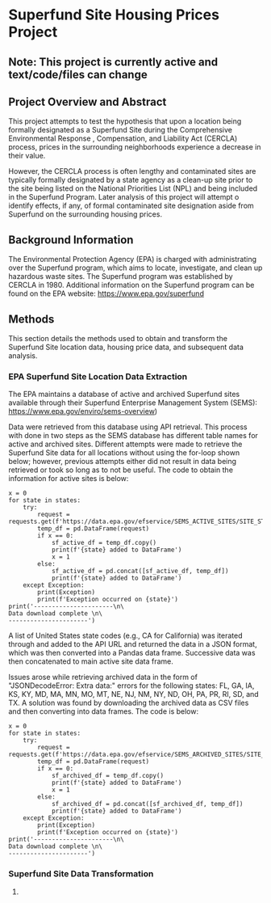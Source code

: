 # Superfund Site Housing Prices Project

## Note: This project is currently active and text/code/files can change


## Project Overview and Abstract
This project attempts to test the hypothesis that upon a location being formally designated as a Superfund Site during the Comprehensive Environmental Response , Compensation, and Liability Act (CERCLA) process, prices in the surrounding neighborhoods experience a decrease in their value. 

However, the CERCLA process is often lengthy and contaminated sites are typically formally designated by a state agency as a clean-up site prior to the site being listed on the National Priorities List (NPL) and being included in the Superfund Program. Later analysis of this project will attempt o identify effects, if any, of formal contaminated site designation aside from Superfund on the surrounding housing prices. 


## Background Information

The Environmental Protection Agency (EPA) is charged with administrating over the Superfund program, which aims to locate, investigate, and clean up hazardous waste sites. The Superfund program was established by CERCLA in 1980. Additional information on the Superfund program can be found on the EPA website: https://www.epa.gov/superfund


## Methods

This section details the methods used to obtain and transform the Superfund Site location data, housing price data, and subsequent data analysis. 

### EPA Superfund Site Location Data Extraction

The EPA maintains a database of active and archived Superfund sites available through their Superfund Enterprise Management System (SEMS): https://www.epa.gov/enviro/sems-overview)

Data were retrieved from this database using API retrieval. This process with done in two steps as the SEMS database has different table names for active and archived sites. Different attempts were made to retrieve the Superfund Site data for all locations without using the for-loop shown below; however, previous attempts either did not result in data being retrieved or took so long as to not be useful. The code to obtain the information for active sites is below:

```
x = 0
for state in states:
    try:
        request = requests.get(f'https://data.epa.gov/efservice/SEMS_ACTIVE_SITES/SITE_STATE/CONTAINING/{state}/JSON').json()
        temp_df = pd.DataFrame(request)
        if x == 0:
            sf_active_df = temp_df.copy()
            print(f'{state} added to DataFrame')
            x = 1
        else:
            sf_active_df = pd.concat([sf_active_df, temp_df])
            print(f'{state} added to DataFrame')
    except Exception:
        print(Exception)
        print(f'Exception occurred on {state}')
print('----------------------\n\
Data download complete \n\
----------------------')
```

A list of United States state codes (e.g., CA for California) was iterated through and added to the API URL and returned the data in a JSON format, which was then converted into a Pandas data frame. Successive data was then concatenated to main active site data frame. 

Issues arose while retrieving archived data in the form of "JSONDecodeError: Extra data:" errors for the following states: FL, GA, IA, KS, KY, MD, MA, MN, MO, MT, NE, NJ, NM, NY, ND, OH, PA, PR, RI, SD, and TX. A solution was found by downloading the archived data as CSV files and then converting into data frames. The code is below:

```
x = 0
for state in states:
    try:
        request = requests.get(f'https://data.epa.gov/efservice/SEMS_ARCHIVED_SITES/SITE_STATE/CONTAINING/{state}/CSV')
        temp_df = pd.DataFrame(request)
        if x == 0:
            sf_archived_df = temp_df.copy()
            print(f'{state} added to DataFrame')
            x = 1
        else:
            sf_archived_df = pd.concat([sf_archived_df, temp_df])
            print(f'{state} added to DataFrame')
    except Exception:
        print(Exception)
        print(f'Exception occurred on {state}')
print('----------------------\n\
Data download complete \n\
----------------------')
```

### Superfund Site Data Transformation

1)
 
